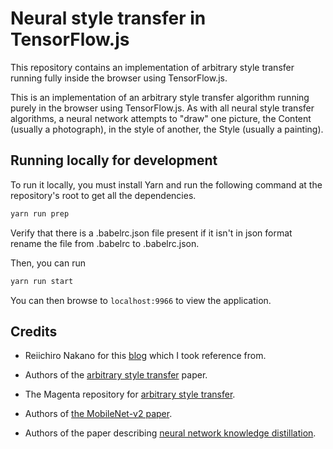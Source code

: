 # Neural style transfer in TensorFlow.js

This repository contains an implementation of arbitrary style transfer running fully
inside the browser using TensorFlow.js.

This is an implementation of an arbitrary style transfer algorithm
running purely in the browser using TensorFlow.js. As with all neural 
style transfer algorithms, a neural network attempts to "draw" one 
picture, the Content (usually a photograph), in the style of another, 
the Style (usually a painting). 

## Running locally for development

To run it locally, you must install Yarn and run the following command at the repository's root to get all the dependencies.

```bash
yarn run prep
```

Verify that there is a .babelrc.json file present if it isn't in json format rename the file from .babelrc to .babelrc.json.

Then, you can run

```bash
yarn run start
```

You can then browse to `localhost:9966` to view the application.


## Credits

* Reiichiro Nakano for this [blog](https://magenta.tensorflow.org/blog/2018/12/20/style-transfer-js/) which I took reference from.

* Authors of the [arbitrary style transfer](https://arxiv.org/abs/1705.06830) paper.
* The Magenta repository for [arbitrary style transfer](https://github.com/tensorflow/magenta/tree/master/magenta/models/arbitrary_image_stylization).
* Authors of [the MobileNet-v2 paper](https://arxiv.org/abs/1801.04381).
* Authors of the paper describing [neural network knowledge distillation](https://arxiv.org/abs/1503.02531).

  


